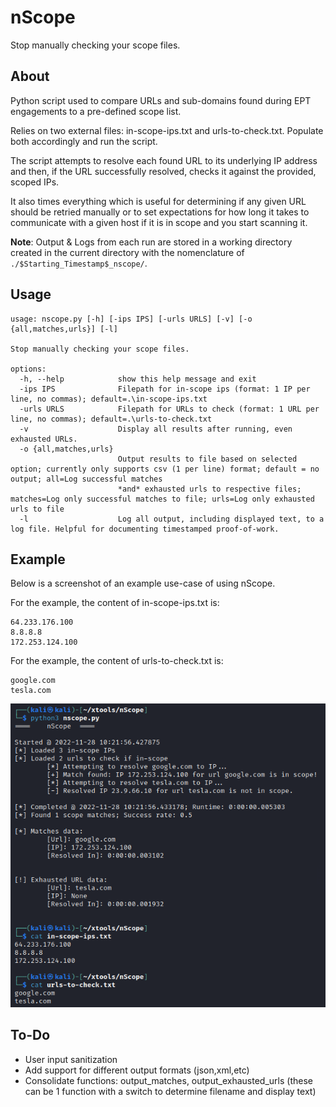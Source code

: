 # nScope
Stop manually checking your scope files.

## About
Python script used to compare URLs and sub-domains found during EPT engagements to a pre-defined scope list. 

Relies on two external files: in-scope-ips.txt and urls-to-check.txt. Populate both accordingly and run the script. 

The script attempts to resolve each found URL to its underlying IP address and then, if the URL successfully resolved, checks it against the provided, scoped IPs. 

It also times everything which is useful for determining if any given URL should be retried manually or to set expectations for how long it takes to communicate with a given host if it is in scope and you start scanning it.

**Note**: Output & Logs from each run are stored in a working directory created in the current directory with the nomenclature of `./$Starting_Timestamp$_nscope/`.

## Usage
```
usage: nscope.py [-h] [-ips IPS] [-urls URLS] [-v] [-o {all,matches,urls}] [-l]

Stop manually checking your scope files.

options:
  -h, --help            show this help message and exit
  -ips IPS              Filepath for in-scope ips (format: 1 IP per line, no commas); default=.\in-scope-ips.txt
  -urls URLS            Filepath for URLs to check (format: 1 URL per line, no commas); default=.\urls-to-check.txt
  -v                    Display all results after running, even exhausted URLs.
  -o {all,matches,urls}
                        Output results to file based on selected option; currently only supports csv (1 per line) format; default = no output; all=Log successful matches
                        *and* exhausted urls to respective files; matches=Log only successful matches to file; urls=Log only exhausted urls to file
  -l                    Log all output, including displayed text, to a log file. Helpful for documenting timestamped proof-of-work.
```

## Example
Below is a screenshot of an example use-case of using nScope. 

For the example, the content of in-scope-ips.txt is:
```Text
64.233.176.100
8.8.8.8
172.253.124.100  
```

For the example, the content of urls-to-check.txt is:
```Text
google.com
tesla.com
```
![nScope example use](https://github.com/mox-folder/nScope/blob/main/nscopeExample.png)

## To-Do
- User input sanitization 
- Add support for different output formats (json,xml,etc)
- Consolidate functions: output_matches, output_exhausted_urls (these can be 1 function with a switch to determine filename and display text)
